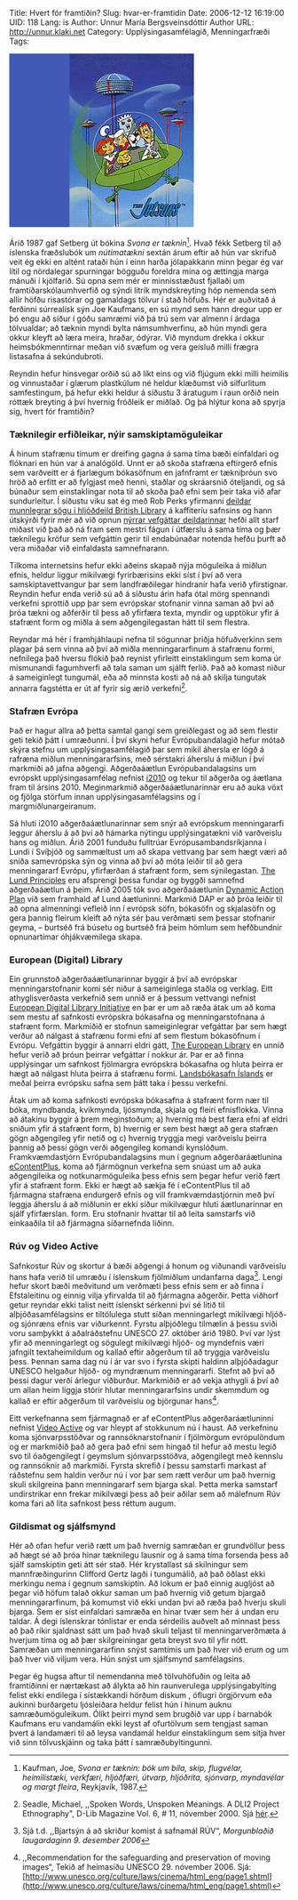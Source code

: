 Title: Hvert fór framtíðin?
Slug: hvar-er-framtidin
Date: 2006-12-12 16:19:00
UID: 118
Lang: is
Author: Unnur María Bergsveinsdóttir
Author URL: http://unnur.klaki.net
Category: Upplýsingasamfélagið, Menningarfræði
Tags: 

![The Jetsons](260.jpg)

Árið 1987 gaf Setberg út bókina _Svona er tæknin_[^1]. Hvað fékk Setberg til að íslenska fræðslubók um _nútímatækni_ sextán árum eftir að hún var skrifuð veit ég ekki en altént rataði hún í einn harða jólapakkann minn þegar ég var lítil og nördalegar spurningar bögguðu foreldra mína og ættingja marga mánuði í kjölfarið. Sú opna sem mér er minnisstæðust fjallaði um framtíðarskólaumhverfið og sýndi litrík myndskreyting hóp nemenda sem allir höfðu risastórar og gamaldags tölvur í stað höfuðs. Hér er auðvitað á ferðinni súrrealísk sýn Joe Kaufmans, en sú mynd sem hann dregur upp er þó engu að síður í góðu samræmi við þá trú sem var almenn í árdaga tölvualdar; að tæknin myndi bylta námsumhverfinu, að hún myndi gera okkur kleyft að læra meira, hraðar, ódýrar. Við myndum drekka í okkur heimsbókmenntirnar meðan við svæfum og vera geisluð milli frægra listasafna á sekúndubroti. 

Reyndin hefur hinsvegar orðið sú að líkt eins og við fljúgum ekki milli heimilis og vinnustaðar í glærum plastkúlum né heldur klæðumst við silfurlitum samfestingum, þá hefur ekki heldur á síðustu 3 áratugum í raun orðið nein róttæk breyting á því hvernig fróðleik er miðlað. Og þá hlýtur kona að spyrja sig, hvert fór framtíðin?

### Tæknilegir erfiðleikar, nýir samskiptamöguleikar

Á hinum stafrænu tímum er dreifing gagna á sama tíma bæði einfaldari og flóknari en hún var á analógöld. Unnt er að skoða stafræna eftirgerð efnis sem varðveitt er á fjarlægum bókasöfnum en jafnframt er tækniþróun svo hröð að erfitt er að fylgjast með henni, staðlar og skráarsnið óteljandi, og sá búnaður sem einstaklingar nota til að skoða það efni sem þeir taka við afar sundurleitur. Í síðustu viku sat ég með Rob Perks yfirmanni [deildar munnlegrar sögu í hljóðdeild British Library](http://www.bl.uk/collections/sound-archive/nsaabout.html) á kaffiteríu safnsins og hann útskýrði fyrir mér að við opnun [nýrrar vefgáttar deildarinnar](http://sounds.bl.uk/) hefði allt starf miðast við það að ná fram sem mestri fágun í útfærslu á sama tíma og þær tæknilegu kröfur sem vefgáttin gerir til endabúnaðar notenda hefðu þurft að vera miðaðar við einfaldasta samnefnarann. 

Tilkoma internetsins hefur ekki aðeins skapað nýja möguleika á miðlun efnis, heldur liggur mikilvægi fyrirbærisins ekki síst í því að vera samskiptavettvangur þar sem landfræðilegar hindranir hafa verið yfirstignar. Reyndin hefur enda verið sú að á síðustu árin hafa ótal mörg spennandi verkefni sprottið upp þar sem evrópskar stofnanir vinna saman að því að þróa tækni og aðferðir til þess að yfirfæra texta, myndir og upptökur yfir á stafrænt form og miðla á sem aðgengilegastan hátt til sem flestra. 

Reyndar má hér í framhjáhlaupi nefna til sögunnar þriðja höfuðverkinn sem plagar þá sem vinna að því að miðla menningararfinum á stafrænu formi, nefnilega það hversu flókið það reynist yfirleitt einstaklingum sem koma úr mismunandi fagumhverfi að tala saman um sjálft ferlið. Það að komast niður á sameiginlegt tungumál, eða að minnsta kosti að ná að skilja tungutak annarra fagstétta er út af fyrir sig ærið verkefni[^2].

### Stafræn Evrópa

Það er hagur allra að þetta samtal gangi sem greiðlegast og að sem flestir geti tekið þátt í umræðunni. Í því skyni hefur Evrópubandalagið hefur mótað skýra stefnu um upplýsingasamfélagið þar sem mikil áhersla er lögð á rafræna miðlun menningararfsins, með sérstakri áherslu á miðlun í því markmiði að jafna aðgengi. Aðgerðaáætlun Evrópubandalagsins um evrópskt upplýsingasamfélag nefnist [i2010](http://www.i2010.org.uk/) og tekur til aðgerða og áætlana fram til ársins 2010. Meginmarkmið aðgerðaáætlunarinnar eru að auka vöxt og fjölga störfum innan upplýsingasamfélagsins og í margmiðlunargeiranum. 

Sá hluti i2010 aðgerðaáætlunarinnar sem snýr að evrópskum menningararfi leggur áherslu á að því að hámarka nýtingu upplýsingatækni við varðveislu hans og miðlun. Árið 2001 funduðu fulltrúar Evrópusambandsríkjanna í Lundi í Svíþjóð og sammæltust um að skapa vettvang þar sem hægt væri að sníða samevrópska sýn og vinna að því að móta leiðir til að gera menningararf Evrópu, yfirfærðan á stafrænt form, sem sýnilegastan. [The Lund Principles](http://cordis.europa.eu/ist/digicult/lund-principles.htm) eru afsprengi þessa fundar og byggði samnefnd aðgerðaáætlun á þeim. Árið 2005 tók svo aðgerðaáætlunin [Dynamic Action Plan](http://www.minervaeurope.org/publications/dap.htm) við sem framhald af Lund áætluninni. Markmið DAP er að þróa leiðir til að opna almenningi vefleið inn í evrópsk söfn, bókasöfn og skjalasöfn og gera þannig fleirum kleift að nýta sér þau verðmæti sem þessar stofnanir geyma, – burtséð frá búsetu og burtséð frá þeim hömlum sem hefðbundnir opnunartímar óhjákvæmilega skapa. 

### European (Digital) Library

Ein grunnstoð aðgerðaáætlunarinnar byggir á því að evrópskar menningarstofnanir komi sér niður á sameiginlega staðla og verklag. Eitt athyglisverðasta verkefnið sem unnið er á þessum vettvangi nefnist [European Digital Library Initiative](http://europa.eu.int/information<em>society/activities/digital_libraries/index_en.htm) en þar er um að ræða átak um að koma sem mestu af safnkosti evrópskra bókasafna og menningarstofnana á stafrænt form. Markmiðið er stofnun sameiginlegrar vefgáttar þar sem hægt verður að nálgast á stafrænu formi efni af sem flestum bókasöfnum í Evrópu.  Vefgáttin byggir á annarri eldri gátt, [The European Library](http://www.theeuropeanlibrary.org/) en unnið hefur verið að þróun þeirrar vefgáttar í nokkur ár. Þar er að finna upplýsingar um safnkost fjölmargra evrópskra bókasafna og hluta þeirra er hægt að nálgast hluta þeirra á stafrænu formi. [Landsbókasafn Íslands](http://landsbokasafn.is/) er meðal þeirra evrópsku safna sem þátt taka í þessu verkefni. 

Átak um að koma safnkosti evrópska bókasafna á stafrænt form nær til bóka, myndbanda, kvikmynda, ljósmynda, skjala og fleiri efnisflokka. Vinna að átakinu byggir á þrem meginstoðum; a) hvernig má best færa efni af eldri sniðum yfir á stafrænt form, b) hvernig er sem best hægt að gera stafræn gögn aðgengileg yfir netið og c) hvernig tryggja megi varðveislu þeirra þannig að þessi gögn verði aðgengileg komandi kynslóðum. Framkvæmdastjórn Evrópubandalagsins mun í gegnum aðgerðaráætlunina [eContentPlus](http://www.econtentplus.net/), koma að fjármögnun verkefna sem snúast um að auka aðgengileika og notkunarmöguleika þess efnis sem þegar hefur verið fært yfir á stafrænt form. Ekki er hægt að sækja fé í eContentPlus til að fjármagna stafræna endurgerð efnis og vill framkvæmdastjórnin með því leggja áherslu á að miðlunin er ekki síður mikilvægur hluti áætlunarinnar en sjálf yfirfærslan. form. Eru stofnanir hvattar til að leita samstarfs við einkaaðila til að fjármagna síðarnefnda liðinn. 

### Rúv og Video Active

Safnkostur Rúv og skortur á bæði aðgengi á honum og viðunandi varðveislu hans  hafa verið til umræðu í íslenskum fjölmiðlum undanfarna daga[^3]. Lengi hefur skort bæði meðvitund um verðmæti þess efnis sem er að finna í Efstaleitinu og einnig vilja yfirvalda til að fjármagna aðgerðir. Þetta viðhorf getur reyndar ekki talist neitt íslenskt sérkenni því sé litið til alþjóðasamfélagsins er tiltölulega stutt síðan menningarlegt mikilvægi hljóð- og sjónræns efnis var viðurkennt. Fyrstu alþjóðlegu tilmælin á þessu sviði voru samþykkt á aðalráðstefnu UNESCO 27. október árið 1980. Því var lýst yfir að menningarlegt og sögulegt mikilvægi hljóð- og myndefnis væri jafngilt textaheimildum og kallað eftir aðgerðum til að tryggja varðveislu þess.  Þennan sama dag nú í ár var svo í fyrsta skipti haldinn alþjóðadagur UNESCO helgaður  hljóð- og myndrænum menningararfi. Stefnt að því að þessi dagur verði árlegur viðburður. Markmiðið er að vekja athygli á því að um allan heim liggja stórir hlutar menningararfsins undir skemmdum og kallað er eftir aðgerðum til varðveislu og björgunar hans[^4].

Eitt verkefnanna sem fjármagnað er af eContentPlus aðgerðaráætluninni nefnist [Video Active](http://videoactive.wordpress.com/) og var hleypt af stokkunum nú í haust. Að verkefninu koma sjónvarpsstöðvar og rannsóknarstofnanir í fjölmörgum evrópulöndum og er markmiðið það að gera það efni sem hingað til hefur að mestu legið svo til óaðgengilegt í geymslum sjónvarpsstöðva, aðgengilegt með kennslu og rannsóknir að markmiði. Fyrsta skrefið í þessu samstarfi markast af ráðstefnu sem haldin verður nú í vor þar sem rætt verður um það hvernig skuli skilgreina þann menningararf sem bjarga skal.  Þetta merka samstarf undirstrikar enn frekar mikilvægi þess að þeir aðilar sem að málefnum Rúv koma fari að líta safnkost þess réttum augum. 

### Gildismat og sjálfsmynd

Hér að ofan hefur verið rætt um það hvernig samræðan er grundvöllur þess að hægt sé að þróa hinar tæknilegu lausnir og á sama tíma forsenda þess að sjálf samskiptin geti átt sér stað. Hér krystallast sá skilningur sem mannfræðingurinn Clifford Gertz lagði í tungumálið, að það öðlast ekki merkingu nema í gegnum samskiptin. Að lokum er það einnig augljóst að þegar við höfum talað okkur saman um það hvernig við getum bjargað menningararfinum, þá komumst við ekki undan því að ræða það hverju skuli bjarga. Sem er síst einfaldari samræða en hinar tvær sem hér á undan eru taldar. Á degi íslenskrar tónlistar er enda sérdeilis auðvelt að minnast þess að það ríkir sjaldnast sátt um það hvað skuli teljast til menningarverðmæta á hverjum tíma og að þær skilgreiningar geta breyst svo til yfir nótt. Samræðan um menningararfinn snýst samtímis um það hver við erum og um það hver við viljum vera. Hún snýst um sjálfsmynd samfélagsins. 

Þegar ég hugsa aftur til nemendanna með tölvuhöfuðin og leita að framtíðinni er nærtækast að álykta að hin raunverulega upplýsingabylting felist ekki endilega í sístækkandi hörðum diskum , öflugri örgjörvum eða aukinni burðargetu ljósleiðara heldur felist hún í hinum auknu samræðumöguleikum. Ólíkt þeirri mynd sem brugðið var upp í barnabók Kaufmans eru vandamálin ekki leyst af  ofurtölvum sem tengjast saman þvert á landamæri til að leysa vandamál heldur einstaklingum sem sitja hver við sinn tölvuskjáinn og taka þátt í samræðubyltingunni. 

[^1]: Kaufman, Joe, _Svona er tæknin: bók um bíla, skip, flugvélar, heimilistæki, verkfæri, hljóðfæri, útvarp, hljóðrita, sjónvarp, myndavélar og margt fleira_, Reykjavík, 1987. 

[^2]: Seadle, Michael, ,,Spoken Words, Unspoken Meanings. A DLI2 Project Ethnography", D-Lib Magazine Vol. 6, # 11, nóvember 2000. Sjá [hér](http://www.dlib.org/dlib/november00/seadle/11seadle.html).

[^3]: Sjá t.d. ,,Bjartsýn á að skriður komist á safnamál RÚV“, _Morgunblaðið laugardaginn 9. desember 2006_ 

[^4]: ,,Recommendation for the safeguarding and preservation of moving images“, Tekið af heimasíðu UNESCO 29. nóvember 2006. Sjá: [http://www.unesco.org/culture/laws/cinema/html_eng/page1.shtml](http://www.unesco.org/culture/laws/cinema/html_eng/page1.shtml)

